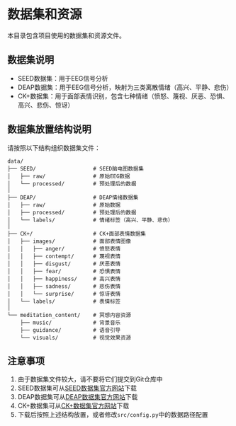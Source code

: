 # 数据集和资源

本目录包含项目使用的数据集和资源文件。

## 数据集说明
- SEED数据集：用于EEG信号分析
- DEAP数据集：用于EEG信号分析，映射为三类离散情绪（高兴、平静、悲伤）
- CK+数据集：用于面部表情识别，包含七种情绪（愤怒、蔑视、厌恶、恐惧、高兴、悲伤、惊讶）

## 数据集放置结构说明

请按照以下结构组织数据集文件：

```
data/
├── SEED/                  # SEED脑电图数据集
│   ├── raw/               # 原始EEG数据
│   └── processed/         # 预处理后的数据
│
├── DEAP/                  # DEAP情绪数据集
│   ├── raw/               # 原始数据
│   ├── processed/         # 预处理后的数据
│   └── labels/            # 情绪标签（高兴、平静、悲伤）
│
├── CK+/                   # CK+面部表情数据集
│   ├── images/            # 面部表情图像
│   │   ├── anger/         # 愤怒表情
│   │   ├── contempt/      # 蔑视表情
│   │   ├── disgust/       # 厌恶表情
│   │   ├── fear/          # 恐惧表情
│   │   ├── happiness/     # 高兴表情
│   │   ├── sadness/       # 悲伤表情
│   │   └── surprise/      # 惊讶表情
│   └── labels/            # 表情标签
│
└── meditation_content/    # 冥想内容资源
    ├── music/             # 背景音乐
    ├── guidance/          # 语音引导
    └── visuals/           # 视觉效果资源
```
## 注意事项
1. 由于数据集文件较大，请不要将它们提交到Git仓库中
2. SEED数据集可从[SEED数据集官方网站](http://bcmi.sjtu.edu.cn/~seed/seed.html)下载
3. DEAP数据集可从[DEAP数据集官方网站](http://www.eecs.qmul.ac.uk/mmv/datasets/deap/)下载
4. CK+数据集可从[CK+数据集官方网站](https://www.jeffcohn.net/Resources/)下载
5. 下载后按照上述结构放置，或者修改`src/config.py`中的数据路径配置
